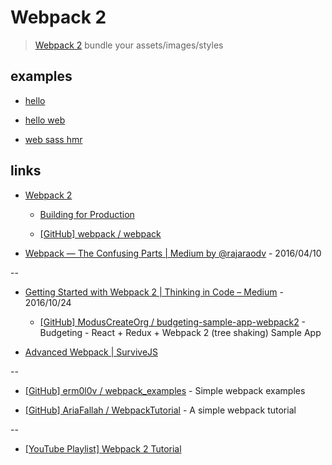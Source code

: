 # Webpack 2

> [Webpack 2](https://webpack.js.org/) bundle your assets/images/styles


## examples

* [hello](hello)

* [hello web](hello_web)

* [web sass hmr](web_sass_hmr)


## links

* [Webpack 2](https://webpack.js.org/)

  * [Building for Production](https://webpack.js.org/guides/production-build/#advanced-approach)

  * [[GitHub] webpack / webpack](https://github.com/webpack/webpack)

* [Webpack — The Confusing Parts | Medium by @rajaraodv](https://medium.com/@rajaraodv/webpack-the-confusing-parts-58712f8fcad9) - 2016/04/10

--

* [Getting Started with Webpack 2 | Thinking in Code – Medium](https://blog.madewithenvy.com/getting-started-with-webpack-2-ed2b86c68783) - 2016/10/24

  * [[GitHub] ModusCreateOrg / budgeting-sample-app-webpack2](https://github.com/ModusCreateOrg/budgeting-sample-app-webpack2) - Budgeting - React + Redux + Webpack 2 (tree shaking) Sample App

* [Advanced Webpack | SurviveJS](https://presentations.survivejs.com/advanced-webpack/)

--

* [[GitHub] erm0l0v / webpack_examples](https://github.com/erm0l0v/webpack_examples) - Simple webpack examples

* [[GitHub] AriaFallah / WebpackTutorial](https://github.com/AriaFallah/WebpackTutorial) - A simple webpack tutorial

--

* [[YouTube Playlist] Webpack 2 Tutorial](https://www.youtube.com/watch?v=JdGnYNtuEtE&list=PLkEZWD8wbltnRp6nRR8kv97RbpcUdNawY)
